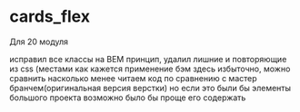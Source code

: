 # cards_flex

Для 20 модуля

исправил все классы на BEM принцип, удалил лишние и повторяющие из css (местами как кажется применение бэм здесь избыточно, можно сравнить насколько менее читаем код по сравнению с мастер бранчем(оригинальная версия верстки) но если это были бы элементы большого проекта возможно было бы проще его содержать
